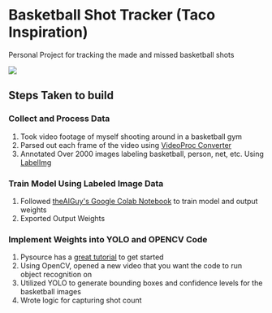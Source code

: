 # Basketball Shot Tracker (Taco Inspiration)

Personal Project for tracking the made and missed basketball shots

[<img src="https://github.com/evan-ishibashi/taco-inspiration/assets/128192784/20f0f590-9bea-4196-b208-7cba9678a856">]([https://link-to-your-URL/](https://youtu.be/-kA7JVYl2MA))


## Steps Taken to build

### Collect and Process Data
1. Took video footage of myself shooting around in a basketball gym
2. Parsed out each frame of the video using [VideoProc Converter](https://www.videoproc.com/)
3. Annotated Over 2000 images labeling basketball, person, net, etc. Using [LabelImg](https://github.com/HumanSignal/labelImg)

### Train Model Using Labeled Image Data
1. Followed [theAIGuy's Google Colab Notebook](https://colab.research.google.com/drive/1Mh2HP_Mfxoao6qNFbhfV3u28tG8jAVGk) to train model and output weights
2. Exported Output Weights

### Implement Weights into YOLO and OPENCV Code
1. Pysource has a [great tutorial](https://www.youtube.com/watch?v=GgGro5IV-cs&ab_channel=Pysource) to get started
2. Using OpenCV, opened a new video that you want the code to run object recognition on
3. Utilized YOLO to generate bounding boxes and confidence levels for the basketball images
4. Wrote logic for capturing shot count
